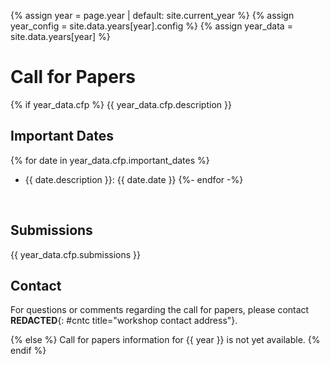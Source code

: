 {% assign year = page.year | default: site.current_year %}
{% assign year_config = site.data.years[year].config %}
{% assign year_data = site.data.years[year] %}

# Call for Papers

{% if year_data.cfp %}
{{ year_data.cfp.description }}

## Important Dates

{% for date in year_data.cfp.important_dates %}
* {{ date.description }}: {{ date.date }}
{%- endfor -%}

<br/>

## Submissions

{{ year_data.cfp.submissions }}

## Contact

For questions or comments regarding the call for papers, please contact **REDACTED**{: #cntc title="workshop contact address"}.

<script type="text/javascript">
var d = "abcdefghijklmnopqrstuvwxyzABCDEFGHIJKLMNOPQRSTUVWXYZ0123456789@_-+.";
var s = "FU4SEFKOYg9osdgvuCAuLFX"
var r = ""
for (var i = 0; i < s.length; i++) r += d.charAt((((d.indexOf(s.charAt(i)) - (3 * i + 31)) + 3 * d.length) % d.length));
document.getElementById("cntc").textContent = r;
</script>

{% else %}
Call for papers information for {{ year }} is not yet available.
{% endif %}
